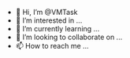 - 👋 Hi, I’m @VMTask
- 👀 I’m interested in ...
- 🌱 I’m currently learning ...
- 💞️ I’m looking to collaborate on ...
- 📫 How to reach me ...

<!---
VMTask/VMTask is a ✨ special ✨ repository because its `README.md` (this file) appears on your GitHub profile.
You can click the Preview link to take a look at your changes.
--->
